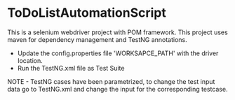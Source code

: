 
# ToDoListAutomationScript


This is a selenium webdriver project with POM framework.
This project uses maven for dependency management and TestNG annotations.


* Update the config.properties file 'WORKSAPCE_PATH' with the driver location.
* Run the TestNG.xml file as Test Suite

NOTE - TestNG cases have been parametrized, to change the test input data go to TestNG.xml and change the input for the corresponding testcase.





